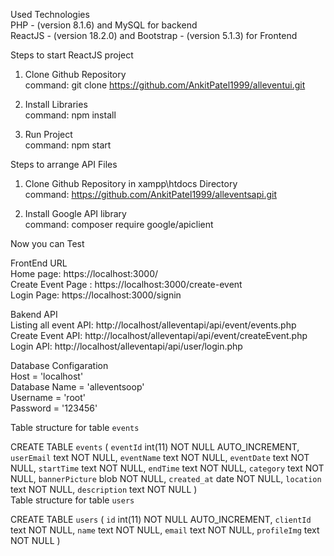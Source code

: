 
Used Technologies <br />
PHP - (version 8.1.6) and MySQL for backend<br />
ReactJS - (version 18.2.0) and Bootstrap - (version 5.1.3) for Frontend<br />

Steps to start ReactJS project<br />
1. Clone Github Repository<br />
	command: git clone https://github.com/AnkitPatel1999/alleventui.git<br />

2. Install Libraries<br />
	command: npm install<br />

3. Run Project<br />
	command: npm start<br />


Steps to arrange API Files<br />

1. Clone Github Repository in xampp\htdocs Directory<br />
	command: https://github.com/AnkitPatel1999/alleventsapi.git<br />

2. Install Google API library<br />
	command: composer require google/apiclient<br />


Now you can Test <br />

FrontEnd URL <br />
 Home page: https://localhost:3000/<br />
 Create Event Page : https://localhost:3000/create-event<br />
 Login Page: https://localhost:3000/signin<br />

Bakend API<br />
 Listing all event API: http://localhost/alleventapi/api/event/events.php<br />
 Create Event API: http://localhost/alleventapi/api/event/createEvent.php<br />
 Login API: http://localhost/alleventapi/api/user/login.php<br />

Database Configaration<br />
    Host = 'localhost'<br />
    Database Name = 'alleventsoop'<br />
    Username = 'root'<br />
    Password = '123456'<br />

Table structure for table `events`<br />

CREATE TABLE `events` (
  `eventId` int(11) NOT NULL AUTO_INCREMENT,
  `userEmail` text NOT NULL,
  `eventName` text NOT NULL,
  `eventDate` text NOT NULL,
  `startTime` text NOT NULL,
  `endTime` text NOT NULL,
  `category` text NOT NULL,
  `bannerPicture` blob NOT NULL,
  `created_at` date NOT NULL,
  `location` text NOT NULL,
  `description` text NOT NULL
) 
<br />
Table structure for table `users`<br />

CREATE TABLE `users` (
  `id` int(11) NOT NULL AUTO_INCREMENT,
  `clientId` text NOT NULL,
  `name` text NOT NULL,
  `email` text NOT NULL,
  `profileImg` text NOT NULL
)

